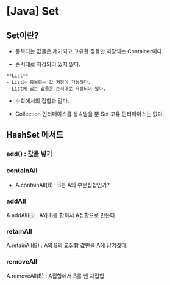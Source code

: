 # [Java] Set

## Set이란?

- 중복되는 값들은 제거되고 고유한 값들만 저장되는 Container이다.

- 순서대로 저장되어 있지 않다.

```tip
**List**
- List는 중복되는 값 저장이 가능하다.
- List에 있는 값들은 순서대로 저장되어 있다.
```

- 수학에서의 집합과 같다.

- Collection 인터페이스를 상속받을 뿐 Set 고유 인터페이스는 없다.


## HashSet 메서드

### add() : 값을 넣기



### containAll

- A.containAll(B) : B는 A의 부분집합인가?



### addAll

A.addAll(B) : A와 B를 합쳐서 A집합으로 만든다.



### retainAll

A.retainAll(B) : A와 B의 교집합 값만을 A에 남기겠다.



### removeAll

A.removeAll(B) : A집합에서 B를 뺀 차집합


